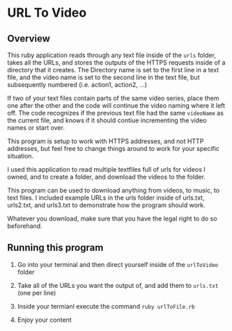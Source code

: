# URL To Video  
## Overview
This ruby application reads through any text file inside of the `urls` folder, takes all the URLs, and stores the outputs of the HTTPS requests inside of a directory that it creates. The Directory name is set to the first line in a text file, and the video name is set to the second line in the text file, but subsequently numbered (i.e. action1, action2, ...)  

If two of your text files contain parts of the same video series, place them one after the other and the code will continue the video naming where it left off. The code recognizes if the previous text file had the same `videoName` as the current file, and knows if it should contiue incrementing the video names or start over.

This program is setup to work with HTTPS addresses, and not HTTP addresses, but feel free to change things around to work for your specific situation.  

I used this application to read multiple textfiles full of urls for videos I owned, and to create a folder, and download the videos to the folder.  

This program can be used to download anything from videos, to music, to text files. I included example URLs in the urls folder inside of urls.txt, urls2.txt, and urls3.txt to demonstrate how the program should work.  

Whatever you download, make sure that you have the legal right to do so beforehand.

## Running this program  

1. Go into your terminal and then direct yourself inside of the `urlToVideo` folder  

2. Take all of the URLs you want the output of, and add them to `urls.txt` (one per line)  

3. Inside your termianl execute the command `ruby urlToFile.rb`  

4. Enjoy your content
